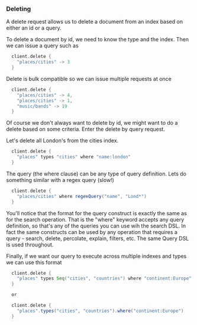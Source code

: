 ### Deleting

A delete request allows us to delete a document from an index based on either an id or a query.

To delete a document by id, we need to know the type and the index. Then we can issue a query such as

```scala
  client.delete {
    "places/cities" -> 3
  }
```

Delete is bulk compatible so we can issue multiple requests at once

```scala
  client.delete {
    "places/cities" -> 4,
    "places/cities" -> 1,
    "music/bands" -> 19
  }
```

Of course we don't always want to delete by id, we might want to do a delete based on some criteria. Enter the
delete by query request.

Let's delete all London's from the cities index.

```scala
  client.delete {
    "places" types "cities" where "name:london"
  }
```

The query (the where clause) can be any type of query definition. Lets do something similar with a regex query (slow!)

```scala
  client.delete {
    "places/cities" where regexQuery("name", "Lond*")
  }
```

You'll notice that the format for the query construct is exactly the same as for the search operation.
That is the "where" keyword accepts any query definition, so that's any of the queries you can use wih the search DSL.
In fact the same constructs can be used by any operation that requires a query - search, delete, percolate, explain, filters, etc. The same Query DSL is used throughout.

Finally, if we want our query to execute across multiple indexes and types we can use this format

```scala
  client.delete {
    "places" types Seq("cities", "countries") where "continent:Europe"
  }

  or

  client.delete {
    "places".types("cities", "countries").where("continent:Europe")
  }
```